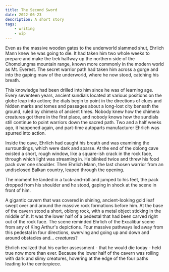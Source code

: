 ```yaml
---
title: The Second Sword
date: 2022-06-23
description: A short story
tags: 
    - writing
    - wip
---
```

Even as the massive wooden gates to the underworld slammed shut, Ehrlich Mann knew he was going to die. It had taken him two whole weeks to prepare and make the trek halfway up the northern side of the Chomolungma mountain range, known more commonly in the modern world as Mt. Everest. The secret warrior path had taken him across a gorge and into the gaping maw of the underworld, where he now stood, catching his breath.

This knowledge had been drilled into him since he was of learning age. Every seventeen years, ancient sundials located at various positions on the globe leap into action; the dials begin to point in the directions of clues and hidden marks and tomes and passages about a long-lost city beneath the ground, ruled by chimera of ancient times. Nobody knew how the chimera creatures got there in the first place, and nobody knows how the sundials still continue to point warriors down the sacred path. Two and a half weeks ago, it happened again, and part-time autoparts manufacturer Ehrlich was spurred into action.

Inside the cave, Ehrlich had caught his breath and was examining the surroundings, which were dark and sparse. At the end of the oblong cave existed a short, rough window, like a square-ish crack in the rock face, through which light was streaming in. He blinked twice and threw his food pack over one shoulder. Then Ehrlich Mann, the last chosen warrior from an undisclosed Balkan country, leaped through the opening.

The moment he landed in a tuck-and-roll and jumped to his feet, the pack dropped from his shoulder and he stood, gaping in shock at the scene in front of him.

A gigantic cavern that was covered in shining, ancient-looking gold leaf swept over and around the massive rock formations before him. At the base of the cavern stood a short, oblong rock, with a metal object sticking in the middle of it. It was the lower half of a pedestal that had been carved right out of the rock face. The scene reminded Ehrlich of the Excalibur scene from any of King Arthur's depictions. Four massive pathways led away from this pedestal in four directions, swerving and going up and down and around obstacles and... *creatures*?

Ehrlich realized that his earlier assessment - that he would die today - held true now more than ever. Because the lower half of the cavern was roiling with dark and slimy creatures, hovering at the edge of the four paths leading to the centerpiece.
